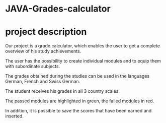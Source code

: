 # JAVA-Grades-calculator

# project description

Our project is a grade calculator, which enables the user to get a complete overview of his study achievements.

The user has the possibility to create individual modules and to equip them with subordinate subjects.

The grades obtained during the studies can be used in the languages German, French and Swiss German. 

The student receives his grades in all 3 country scales.

The passed modules are highlighted in green, the failed modules in red. 

In addition, it is possible to save the scores that have been earned and inserted.
